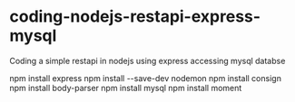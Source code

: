 # coding-nodejs-restapi-express-mysql
Coding a simple  restapi in nodejs using express accessing mysql databse


npm install express
npm install --save-dev nodemon
npm install consign
npm install body-parser
npm install mysql
npm install moment